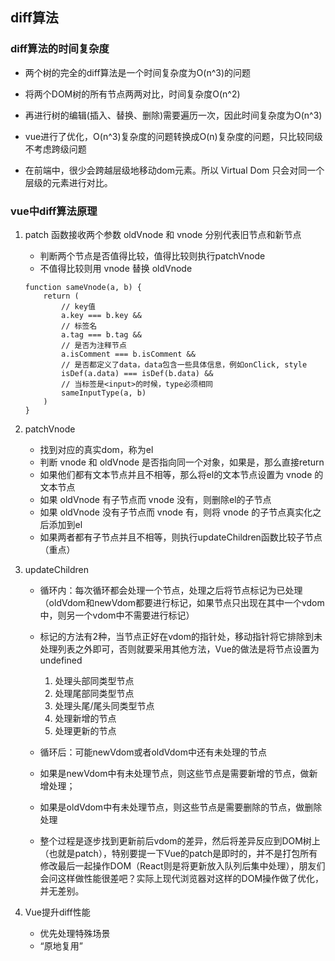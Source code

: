 ## diff算法

### diff算法的时间复杂度

- 两个树的完全的diff算法是一个时间复杂度为O(n^3)的问题
- 将两个DOM树的所有节点两两对比，时间复杂度O(n^2)
- 再进行树的编辑(插入、替换、删除)需要遍历一次，因此时间复杂度为O(n^3)

- vue进行了优化，O(n^3)复杂度的问题转换成O(n)复杂度的问题，只比较同级不考虑跨级问题
- 在前端中，很少会跨越层级地移动dom元素。所以 Virtual Dom 只会对同一个层级的元素进行对比。

### vue中diff算法原理

1. patch 函数接收两个参数 oldVnode 和 vnode 分别代表旧节点和新节点
    - 判断两个节点是否值得比较，值得比较则执行patchVnode
    - 不值得比较则用 vnode 替换 oldVnode
    ```
    function sameVnode(a, b) {
        return (
            // key值
            a.key === b.key &&
            // 标签名
            a.tag === b.tag &&
            // 是否为注释节点
            a.isComment === b.isComment &&
            // 是否都定义了data，data包含一些具体信息，例如onClick, style
            isDef(a.data) === isDef(b.data) &&
            // 当标签是<input>的时候，type必须相同
            sameInputType(a, b)
        )
    }
    ```

2. patchVnode
    - 找到对应的真实dom，称为el
    - 判断 vnode 和 oldVnode 是否指向同一个对象，如果是，那么直接return 
    - 如果他们都有文本节点并且不相等，那么将el的文本节点设置为 vnode 的文本节点
    - 如果 oldVnode 有子节点而 vnode 没有，则删除el的子节点
    - 如果 oldVnode 没有子节点而 vnode 有，则将 vnode 的子节点真实化之后添加到el
    - 如果两者都有子节点并且不相等，则执行updateChildren函数比较子节点（重点）

3. updateChildren
    - 循环内：每次循环都会处理一个节点，处理之后将节点标记为已处理（oldVdom和newVdom都要进行标记，如果节点只出现在其中一个vdom中，则另一个vdom中不需要进行标记）
    - 标记的方法有2种，当节点正好在vdom的指针处，移动指针将它排除到未处理列表之外即可，否则就要采用其他方法，Vue的做法是将节点设置为undefined
        1. 处理头部同类型节点
        2. 处理尾部同类型节点
        3. 处理头尾/尾头同类型节点
        4. 处理新增的节点
        5. 处理更新的节点
    - 循环后：可能newVdom或者oldVdom中还有未处理的节点
    - 如果是newVdom中有未处理节点，则这些节点是需要新增的节点，做新增处理；
    - 如果是oldVdom中有未处理节点，则这些节点是需要删除的节点，做删除处理
       
    - 整个过程是逐步找到更新前后vdom的差异，然后将差异反应到DOM树上（也就是patch），特别要提一下Vue的patch是即时的，并不是打包所有修改最后一起操作DOM（React则是将更新放入队列后集中处理），朋友们会问这样做性能很差吧？实际上现代浏览器对这样的DOM操作做了优化，并无差别。

4. Vue提升diff性能
    - 优先处理特殊场景
    - “原地复用”


